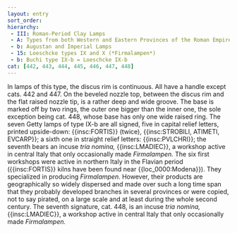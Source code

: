 ```yaml
---
layout: entry
sort_order:
hierarchy:
 - III: Roman-Period Clay Lamps
 - A: Types from both Western and Eastern Provinces of the Roman Empire
 - b: Augustan and Imperial Lamps
 - 15: Loeschcke types IX and X (*Firmalampen*)
 - b: Buchi type IX-b = Loeschcke IX-b
cat: [442, 443, 444, 445, 446, 447, 448]
---
```


In lamps of this type, the discus rim is continuous. All have a handle except cats. 442 and 447. On the beveled nozzle top, between the discus rim and the flat raised nozzle tip, is a rather deep and wide groove. The base is marked off by two rings, the outer one bigger than the inner one, the sole exception being cat. 448, whose base has only one wide raised ring. The seven Getty lamps of type IX-b are all signed, five in capital relief letters, printed upside-down: {{insc:FORTIS}} (twice), {{insc:STROBILI, ATIMETI, EVCARP}}; a sixth one in straight relief letters: {{insc:PVLCHRI}}; the seventh bears an incuse *tria nomina,* {{insc:LMADIEC}}, a workshop active in central Italy that only occasionally made *Firmalampen.* The six first workshops were active in northern Italy in the Flavian period ({{insc:FORTIS}} kilns have been found near {{loc_0000:Modena}}). They specialized in producing *Firmalampen*. However, their products are geographically so widely dispersed and made over such a long time span that they probably developed branches in several provinces or were copied, not to say pirated, on a large scale and at least during the whole second century. The seventh signature, cat. 448, is an incuse *tria nomina,* {{insc:LMADIEC}}, a workshop active in central Italy that only occasionally made *Firmalampen.*

